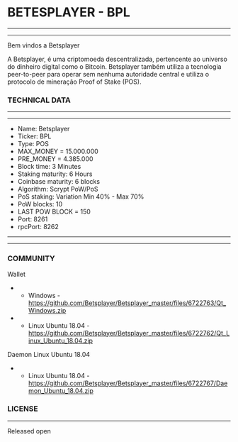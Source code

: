 # BETESPLAYER - BPL

-------
-------

Bem vindos a Betsplayer

A Betsplayer, é uma criptomoeda descentralizada, pertencente ao universo do dinheiro digital como o Bitcoin. Betsplayer também utiliza a tecnologia peer-to-peer para operar sem nenhuma autoridade central e utiliza o protocolo de mineração Proof of Stake (POS).
  
### TECHNICAL DATA

-------
-------
  *  Name: Betsplayer
  *  Ticker: BPL
  *  Type: POS
  *  MAX_MONEY = 15.000.000
  *  PRE_MONEY = 4.385.000
  *  Block time: 3 Minutes
  *  Staking maturity: 6 Hours
  *  Coinbase maturity: 6 blocks
  *  Algorithm: Scrypt PoW/PoS
  *  PoS staking: Variation Min 40% - Max 70% 
  *  PoW blocks: 10
  *  LAST POW BLOCK = 150
  *  Port: 8261
  *  rpcPort: 8262
-------
-------

### COMMUNITY

Wallet

* - Windows - https://github.com/Betsplayer/Betsplayer_master/files/6722763/Qt_Windows.zip
* - Linux Ubuntu 18.04 - https://github.com/Betsplayer/Betsplayer_master/files/6722762/Qt_Linux_Ubuntu_18.04.zip

Daemon Linux Ubuntu 18.04

* - Linux Ubuntu 18.04 - https://github.com/Betsplayer/Betsplayer_master/files/6722767/Daemon_Ubuntu_18.04.zip

### LICENSE
-------

Released open
